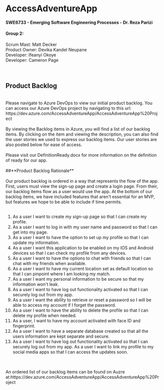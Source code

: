 # **AccessAdventureApp**
#### SWE6733 - Emerging Software Engineering Processes - Dr. Reza Parizi

#### **Group 2:**
Scrum Mast: Matt Decker  
Product Owner: Devika Kandel Neupane    
Developer: Ifeanyi Okoye   
Developer: Cameron Page  
<br>
<br>
## **Product Backlog**
<br>
Please navigate to Azure DevOps to view our initial product backlog. You can access our Azure DevOps project by navigating to this url: https://dev.azure.com/AccessAdventureApp/AccessAdventureApp%20Project  
<br>
<br>
By viewing the Backlog items in Azure, you will find a list of our backlog items. By clicking on the item and viewing the description, you can also find the user stories we used to express our backlog items. Our user stories are also posted below for ease of access.
<br>
<br>
Please visit our DefinitionReady.docx for more information on the definition of ready for our app. 
<br>
<br>
##**Product Backlog Rationale**
<br>
<br>
Our product backlog is ordered in a way that represents the flow of the app. First, users must view the sign-up page and create a login page. From their, our backlog items flow as a user would use the app. At the bottom of our backlog items, we have included features that aren't essential for an MVP, but features we hope to be able to include if time permits.
<br>
<br>

1. As a user I want to create my sign-up page so that I can create my profile.
2. As a user I want to log in with my user name and password so that I can get into my page.  
3. As a user I want to have the option to set up my profile so that I can update my information.  
4. As a user I want this application to be enabled on my IOS and Android devices so that I can check my profile from any devices.  
5. As a user I want to have the options to chat with friends so that I can chat with my friends when available. 
6. As a user I want to have my current location set as default location so that I can pinpoint where I am looking my match.  
7. As a user I want my personal information to be secure so that my information won't leak. 
8. As a user I want to have log out functionality activated so that I can securely log out from my app.
9. As a user I want the ability to retrieve or reset a password so I will be able to access my account if I forget the password.  
10. As a user I want to have the ability to delete the profile so that I can delete my profile when needed.  
11. As a user, I want to have my account activated with face ID and fingerprint.
12. As a user I want to have a separate database created so that all the users information are kept separate and secure.  
13. As a user I want to have log out functionality activated so that I can securely log out from my app. As a user I want to link my profile to my social media apps so that I can access the updates soon. 
<br>
<br>
An ordered list of our backlog items can be found on Auzre at:https://dev.azure.com/AccessAdventureApp/AccessAdventureApp%20Project
